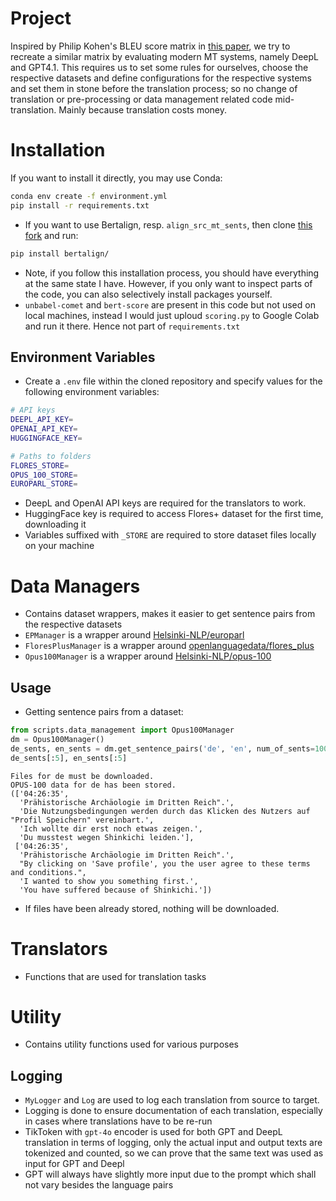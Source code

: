 # Project
Inspired by Philip Kohen's BLEU score matrix in [this paper](https://aclanthology.org/2005.mtsummit-papers.11/), we try to recreate a similar matrix by evaluating modern MT systems, namely DeepL and GPT4.1. This requires us to set some rules for ourselves, choose the respective datasets and define configurations for the respective systems and set them in stone before the translation process; so no change of translation or pre-processing or data management related code mid-translation. Mainly because translation costs money. 

# Installation
If you want to install it directly, you may use Conda:
```sh
conda env create -f environment.yml
pip install -r requirements.txt
```
* If you want to use Bertalign, resp. `align_src_mt_sents`, then clone [this fork](https://github.com/na50r/bertalign) and run:
```sh
pip install bertalign/
```
* Note, if you follow this installation process, you should have everything at the same state I have. However, if you only want to inspect parts of the code, you can also selectively install packages yourself. 
* `unbabel-comet` and `bert-score` are present in this code but not used on local machines, instead I would just uploud `scoring.py` to Google Colab and run it there. Hence not part of `requirements.txt`

## Environment Variables
* Create a `.env` file within the cloned repository and specify values for the following environment variables:
```sh
# API keys
DEEPL_API_KEY=
OPENAI_API_KEY=
HUGGINGFACE_KEY=

# Paths to folders
FLORES_STORE=
OPUS_100_STORE=
EUROPARL_STORE=
```
* DeepL and OpenAI API keys are required for the translators to work.
* HuggingFace key is required to access Flores+ dataset for the first time, downloading it
* Variables suffixed with `_STORE` are required to store dataset files locally on your machine


# Data Managers
* Contains dataset wrappers, makes it easier to get sentence pairs from the respective datasets
* `EPManager` is a wrapper around [Helsinki-NLP/europarl](https://huggingface.co/datasets/Helsinki-NLP/europarl)
* `FloresPlusManager` is a wrapper around [openlanguagedata/flores_plus](https://huggingface.co/datasets/openlanguagedata/flores_plus)
* `Opus100Manager` is a wrapper around [Helsinki-NLP/opus-100](https://huggingface.co/datasets/Helsinki-NLP/opus-100)

## Usage
* Getting sentence pairs from a dataset:
```py
from scripts.data_management import Opus100Manager
dm = Opus100Manager()
de_sents, en_sents = dm.get_sentence_pairs('de', 'en', num_of_sents=100)
de_sents[:5], en_sents[:5]
```
```
Files for de must be downloaded.
OPUS-100 data for de has been stored.
(['04:26:35',
  'Prähistorische Archäologie im Dritten Reich".',
  'Die Nutzungsbedingungen werden durch das Klicken des Nutzers auf "Profil Speichern" vereinbart.',
  'Ich wollte dir erst noch etwas zeigen.',
  'Du musstest wegen Shinkichi leiden.'],
 ['04:26:35',
  'Prähistorische Archäologie im Dritten Reich".',
  "By clicking on 'Save profile', you the user agree to these terms and conditions.",
  'I wanted to show you something first.',
  'You have suffered because of Shinkichi.'])
```
* If files have been already stored, nothing will be downloaded.

# Translators
* Functions that are used for translation tasks

# Utility
* Contains utility functions used for various purposes
## Logging
* `MyLogger` and `Log` are used to log each translation from source to target.
* Logging is done to ensure documentation of each translation, especially in cases where translations have to be re-run
* TikToken with `gpt-4o` encoder is used for both GPT and DeepL translation in terms of logging, only the actual input and output texts are tokenized and counted, so we can prove that the same text was used as input for GPT and Deepl
* GPT will always have slightly more input due to the prompt which shall not vary besides the language pairs

